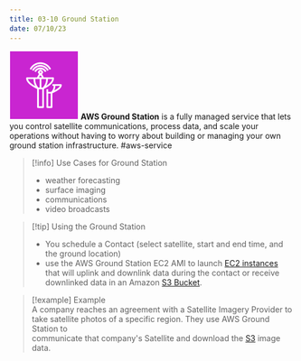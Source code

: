 ```yaml
---
title: 03-10 Ground Station
date: 07/10/23
---
```


![35](../../images/icons/Ground_Station_Icon.png) **AWS Ground Station** is a fully managed service that lets you control satellite communications, process data, and scale your operations without having to worry about building or managing your own ground station infrastructure. #aws-service 

 > 
 > \[!info\] Use Cases for Ground Station
 > 
 > * weather forecasting
 > * surface imaging
 > * communications
 > * video broadcasts

 > 
 > \[!tip\] Using the Ground Station
 > 
 > * You schedule a Contact (select satellite, start and end time, and the ground location)
 > * use the AWS Ground Station EC2 AMI to launch [EC2 instances](../07%20Compute/07-01%20EC2%20Overview.md) that will uplink and downlink data during the contact or receive downlinked data in an Amazon [S3 Bucket](../08%20Storage/08-02%20Introduction%20to%20S3.md#s3-bucket).

 > 
 > \[!example\] Example  
 > A company reaches an agreement with a Satellite Imagery Provider to  
 > take satellite photos of a specific region. They use AWS Ground Station to  
 > communicate that company's Satellite and download the [S3](../08%20Storage/08-02%20Introduction%20to%20S3.md) image data.
